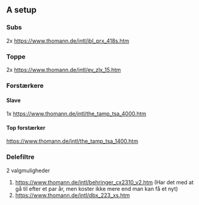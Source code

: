 ## A setup

### Subs
2x https://www.thomann.de/intl/jbl_prx_418s.htm

### Toppe
2x https://www.thomann.de/intl/ev_zlx_15.htm

### Forstærkere
#### Slave
1x https://www.thomann.de/intl/the_tamp_tsa_4000.htm

#### Top forstærker
https://www.thomann.de/intl/the_tamp_tsa_1400.htm

### Delefiltre
2 valgmuligheder

1. https://www.thomann.de/intl/behringer_cx2310_v2.htm (Har det med at gå til efter et par år, men koster ikke mere end man kan få et nyt)
2. https://www.thomann.de/intl/dbx_223_xs.htm
